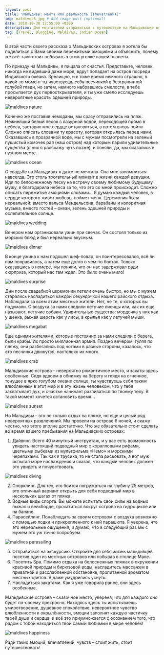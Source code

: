 ```yaml
---
layout: post
title: "Мальдивы: мечта или реальность (впечатления)"
img: maldives3.jpg # Add image post (optional)
date: 2018-10-30 12:55:00 +0300
description: Для мечтателей отправиться в путешествие на Мальдивские острова и организовать там свадебную церемонию. # Add post description (optional)
tag: [Travel, Blogging, Maldives, Indian Ocean]
---
```

В этой части своего рассказа о Мальдивских островах я хотела бы поделиться с Вами своими пережитыми эмоциями и объяснить, почему же всё-таки стоит побывать в этом уголке нашей планеты. 

По приезду на Мальдивы, я пищала от счастья. Представьте, человек, никогда не видевший даже моря, вдруг попадает на остров посреди Индийского океана. Зрелищно, и в тоже время немного страшно, в какой-то момент ты чувствуешь себя песчинкой в безграничной голубой глади, но затем, немного набравшись смелости, в тебе просыпается дух первооткрывателя, и ты уже смело исследуешь невероятные красоты здешней природы. 

![maldives nature](/assets/img/maldives_nature.jpg)

Конечно же поставив чемоданы, мы сразу отправились на пляж. Нежнейший белый песок с лазурной водой, переходящей прямо в небеса, заставил моё сердце остановиться, а потом вновь пойти. Сложно описать словами ту красоту, которая открылась перед нами. Оказавшись в прозрачной воде, мы с мужем посмотрели на зеленый пушистый комочек рая (наш остров) над которым парили удивительные существа (о них я расскажу чуть позже), и поняли, да, мы оказались в нужном месте. 

![maldives ocean](/assets/img/maldives_ocean.jpg)

О свадьбе на Мальдивах я даже не мечтала. Она мне запомниться навсегда. Это столь трогательный момент в жизни каждой девушки. Идя по белоснежному песку на встречу своему любимому будущему мужу, я благодарила небеса за то, что это со мной происходит. Сложно описать пережитые эмоциями словами… Я думаю каждый человек, в сердце которого живет любовь, поймет меня. Церемония была нереальной: вместо вальса Мендельсона, барабаны и колоритная музыка, вместо гостей – океан, зелень здешней природы и ослепительное солнце. 

![maldives wedding](/assets/img/maldives_wedding.jpg)

Вечером нам организовали ужин при свечах. Он состоял только из морских блюд и был нереально вкусным. 

![maldives dinner](/assets/img/maldives_dinner.jpg)

В конце ужина к нам подошел шеф-повар, он поинтересовался, всё ли нам понравилось, а затем еще долго о чем-то болтал. Только оказавшись в номере, мы поняли, что он нас задерживал ради сюрприза, который нас там ждал.  Это было очень мило! 

![maldives surprise](/assets/img/maldives_surprise.jpg)

Дни после свадебной церемонии летели очень быстро, но мы с мужем старались насладиться каждой секундочкой нашего райского отдыха. Наблюдали за всем этим местные жители. Нет, не те, о которых вы подумали. С воздуха за нами следили летучие лисицы или, как их еще называют, летучие собаки. Удивительные существа: мордочка у них как у щенка, рыжая шерсть как у лисы, а крылья как у летучей мыши. 

![maldives megabat](/assets/img/maldives_megabat.jpg)

Еще одними жителями, которые постоянно за нами следили с берега, были крабы. Их просто миллионная армия. Поздно вечером, гуляя по пляжу, они разбегались под ногами в разные стороны, казалось, что это песчинки движутся, настолько их много.    

![maldives crab](/assets/img/maldives_crab.jpg)

Мальдивские острова – невероятно романтичное место, и закаты здесь особенные. Сидя вдвоем в обнимку на берегу и глядя на огненное, тонущее в ярко голубом океане солнце, ты чувствуешь себя таким влюбленным в этот мир и в эту жизнь человеком, что у тебя захватывает дух, и счастье начинает разливаться по твоему телу. В такой момент хочется остановить время… 

![maldives sunset](/assets/img/maldives_sunset.jpg)

Но Мальдивы – это не только отдых на пляже, но еще и целый ряд невероятных развлечений. Мы провели на острове 6 ночей, и скажу честно, что этого вполне достаточно. Что же обязательно стоит сделать во время вашего пребывания на Мальдивских островах:
1.	Дайвинг. Всего 40 минутный инструктаж, и у вас есть возможность увидеть настоящий подводный мир с коралловыми рифами, цветными рыбками из мультфильма «Немо» и морскими черепахами. Так как я трусиха, то не стала рисковать, а вот муж испытал море наслаждения и сказал, что каждый человек должен это увидеть и почувствовать.

![maldives diving](/assets/img/maldives_diving.jpg)

2.	Снорклинг. Для тех, кто боится погружаться на глубину 25 метров, это отличный вариант открыть для себя подводный мир в нескольких шагах от пляжа. 
3.	Водные виды спорта. Вы можете испытать свои силы на водных лыжах и вейкборде, прокатиться вокруг острова на гидроцикле или на банане. 
4.	Парасейлинг. Понаблюдать за своим островом с воздуха возможно с помощью лодки и прикрепленного к ней парашюта. Я уверена, что это нереальные ощущения, и думаю, что в следующий раз мы с мужем это уж точно попробуем.  

![maldives parasailing](/assets/img/maldives_parasailing.jpg)

5.	Отправиться на экскурсию. Откройте для себя жизнь мальдивцев, посетив один из местных островов или побывав в столице Мале. 
6.	Посетить Spa. Помимо отдыха на белоснежных пляжах в окружении красивой природы и бирюзовой воды, насладитесь массажем в приватной и расслабленной обстановке, пропитанной ароматом местных цветов. Я даже умудрились уснуть. 
7.	Насладиться закатами. Как я уже говорила ранее, они здесь особенные.  

Мальдивские острова – сказочное место, уверена, что для каждого оно будет по-своему прекрасно. Находясь здесь ты испытываешь умиротворение, душевное спокойствие, невероятное чувство влюбленности и окрылённости, эмоции заполнят каждую частичку твоей души и сердца, и всё это приумножается с осознанием того, что рядом с тобой находиться твой самый любимый в мире человек! 

![maldives happiness](/assets/img/maldives_happiness.jpg)

Ради таких эмоций, впечатлений, чувств – стоит жить, стоит путешествовать! 






